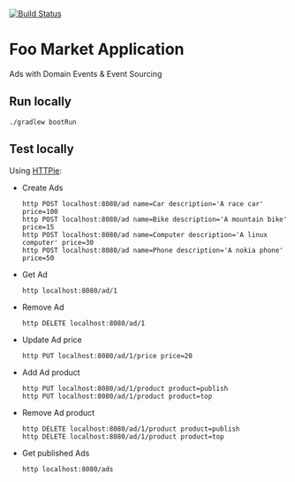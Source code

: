 [![Build Status](https://travis-ci.com/rogervinas/foo-market.svg?branch=master)](https://travis-ci.com/rogervinas/foo-market)

# Foo Market Application

Ads with Domain Events & Event Sourcing

## Run locally

```
./gradlew bootRun
``` 

## Test locally

Using [HTTPie](https://httpie.org/):

* Create Ads
  ```
  http POST localhost:8080/ad name=Car description='A race car' price=100
  http POST localhost:8080/ad name=Bike description='A mountain bike' price=15
  http POST localhost:8080/ad name=Computer description='A linux computer' price=30
  http POST localhost:8080/ad name=Phone description='A nokia phone' price=50
  ```

* Get Ad
  ```
  http localhost:8080/ad/1
  ```
 
* Remove Ad
  ```
  http DELETE localhost:8080/ad/1
  ```
   
* Update Ad price
  ```
  http PUT localhost:8080/ad/1/price price=20
  ```

* Add Ad product
  ```
  http PUT localhost:8080/ad/1/product product=publish
  http PUT localhost:8080/ad/1/product product=top
  ```
  
* Remove Ad product
  ```
  http DELETE localhost:8080/ad/1/product product=publish
  http DELETE localhost:8080/ad/1/product product=top
  ```
  
* Get published Ads
  ```
  http localhost:8080/ads
  ```
